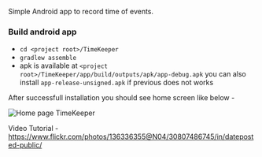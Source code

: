 Simple Android app to record time of events.

### Build android app
- `cd <project root>/TimeKeeper`
- `gradlew assemble`
- apk is available at `<project root>/TimeKeeper/app/build/outputs/apk/app-debug.apk` you can also install `app-release-unsigned.apk` if previous does not works

After successfull installation you should see home screen like below -

![Home page TimeKeeper](https://c2.staticflickr.com/6/5698/30719006201_e9d369c3be.jpg)

Video Tutorial - https://www.flickr.com/photos/136336355@N04/30807486745/in/dateposted-public/
